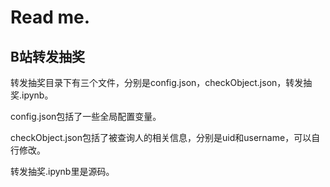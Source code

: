 # Read me.

## B站转发抽奖

转发抽奖目录下有三个文件，分别是config.json，checkObject.json，转发抽奖.ipynb。

config.json包括了一些全局配置变量。

checkObject.json包括了被查询人的相关信息，分别是uid和username，可以自行修改。

转发抽奖.ipynb里是源码。
